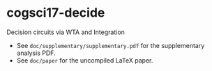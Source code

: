 # cogsci17-decide
Decision circuits via WTA and Integration

- See `doc/supplementary/supplementary.pdf` for the supplementary analysis PDF.
- See `doc/paper` for the uncompiled LaTeX paper.
